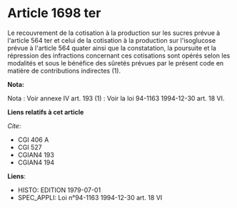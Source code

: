 # Article 1698 ter

Le recouvrement de la cotisation à la production sur les sucres prévue à l'article 564 ter et celui de la cotisation à la
production sur l'isoglucose prévue à l'article 564 quater ainsi que la constatation, la poursuite et la répression des
infractions concernant ces cotisations sont opérés selon les modalités et sous le bénéfice des sûretés prévues par le présent
code en matière de contributions indirectes (1).

**Nota:**

Nota : Voir annexe IV art. 193    (1)  : Voir la loi 94-1163 1994-12-30 art. 18 VI.

**Liens relatifs à cet article**

_Cite_:

  - CGI 406 A
  - CGI 527
  - CGIAN4 193
  - CGIAN4 194

**Liens**:

  - HISTO: EDITION 1979-07-01
  - SPEC_APPLI: Loi n°94-1163 1994-12-30 art. 18 VI

